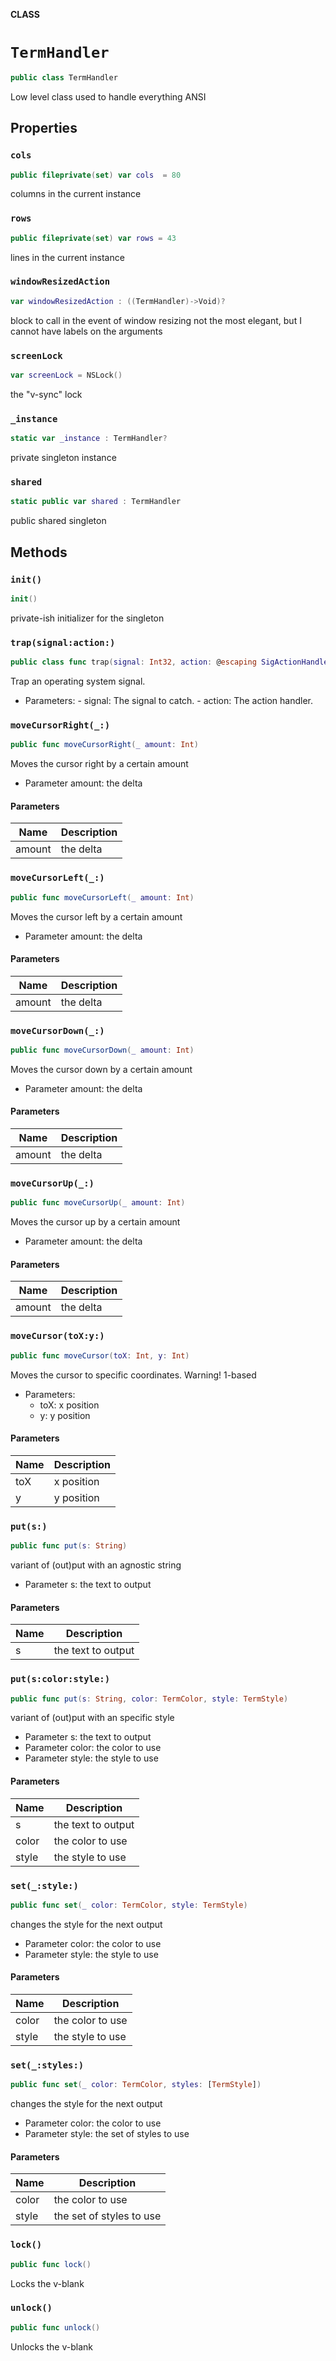 **CLASS**

# `TermHandler`

```swift
public class TermHandler
```

Low level class used to handle everything ANSI

## Properties
### `cols`

```swift
public fileprivate(set) var cols  = 80
```

columns in the current instance

### `rows`

```swift
public fileprivate(set) var rows = 43
```

lines in the current instance

### `windowResizedAction`

```swift
var windowResizedAction : ((TermHandler)->Void)?
```

block to call in the event of window resizing
not the most elegant, but I cannot have labels on the arguments

### `screenLock`

```swift
var screenLock = NSLock()
```

the "v-sync" lock

### `_instance`

```swift
static var _instance : TermHandler?
```

private singleton instance

### `shared`

```swift
static public var shared : TermHandler
```

public shared singleton

## Methods
### `init()`

```swift
init()
```

private-ish initializer for the singleton

### `trap(signal:action:)`

```swift
public class func trap(signal: Int32, action: @escaping SigActionHandler)
```

Trap an operating system signal.

- Parameters:
       - signal:    The signal to catch.
       - action:    The action handler.

### `moveCursorRight(_:)`

```swift
public func moveCursorRight(_ amount: Int)
```

Moves the cursor right by a certain amount
- Parameter amount: the delta

#### Parameters

| Name | Description |
| ---- | ----------- |
| amount | the delta |

### `moveCursorLeft(_:)`

```swift
public func moveCursorLeft(_ amount: Int)
```

Moves the cursor left by a certain amount
- Parameter amount: the delta

#### Parameters

| Name | Description |
| ---- | ----------- |
| amount | the delta |

### `moveCursorDown(_:)`

```swift
public func moveCursorDown(_ amount: Int)
```

Moves the cursor down by a certain amount
- Parameter amount: the delta

#### Parameters

| Name | Description |
| ---- | ----------- |
| amount | the delta |

### `moveCursorUp(_:)`

```swift
public func moveCursorUp(_ amount: Int)
```

Moves the cursor up by a certain amount
- Parameter amount: the delta

#### Parameters

| Name | Description |
| ---- | ----------- |
| amount | the delta |

### `moveCursor(toX:y:)`

```swift
public func moveCursor(toX: Int, y: Int)
```

Moves the cursor to specific coordinates. Warning! 1-based
- Parameters:
  - toX: x position
  - y: y position

#### Parameters

| Name | Description |
| ---- | ----------- |
| toX | x position |
| y | y position |

### `put(s:)`

```swift
public func put(s: String)
```

variant of (out)put with an agnostic string
- Parameter s: the text to output

#### Parameters

| Name | Description |
| ---- | ----------- |
| s | the text to output |

### `put(s:color:style:)`

```swift
public func put(s: String, color: TermColor, style: TermStyle)
```

variant of (out)put with an specific style
- Parameter s: the text to output
- Parameter color: the color to use
- Parameter style: the style to use

#### Parameters

| Name | Description |
| ---- | ----------- |
| s | the text to output |
| color | the color to use |
| style | the style to use |

### `set(_:style:)`

```swift
public func set(_ color: TermColor, style: TermStyle)
```

changes the style for the next output
- Parameter color: the color to use
- Parameter style: the style to use

#### Parameters

| Name | Description |
| ---- | ----------- |
| color | the color to use |
| style | the style to use |

### `set(_:styles:)`

```swift
public func set(_ color: TermColor, styles: [TermStyle])
```

changes the style for the next output
- Parameter color: the color to use
- Parameter style: the set of styles to use

#### Parameters

| Name | Description |
| ---- | ----------- |
| color | the color to use |
| style | the set of styles to use |

### `lock()`

```swift
public func lock()
```

Locks the v-blank

### `unlock()`

```swift
public func unlock()
```

Unlocks the v-blank

